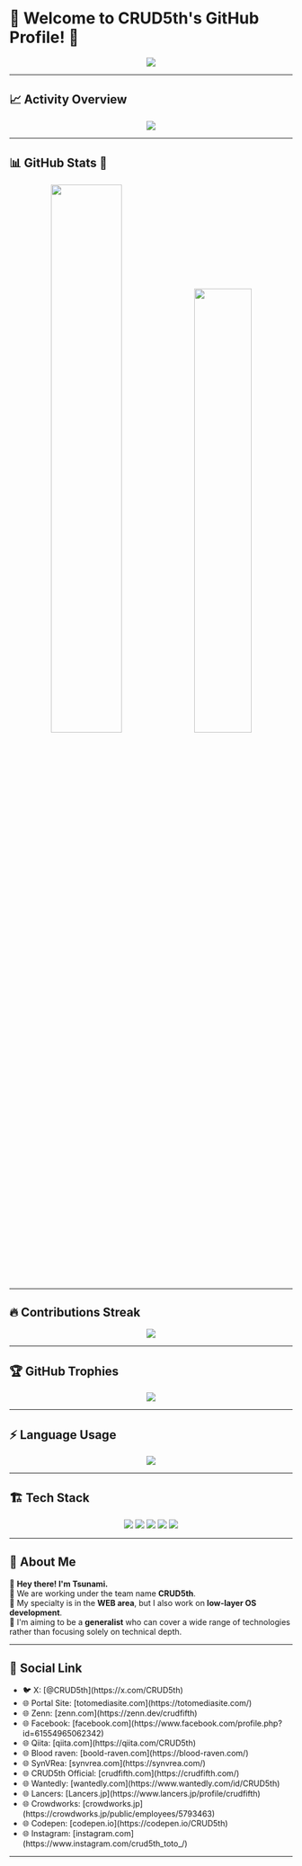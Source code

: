 # 🚀 Welcome to CRUD5th's GitHub Profile! 🚀

<p align="center">
  <img src="https://readme-typing-svg.herokuapp.com?font=Fira+Code&duration=4000&pause=500&color=F74C00&center=true&vCenter=true&width=500&height=50&lines=Hey+there!+I'm+Tsunami!;CRUD5th+Team+Lead;Generalist+%7C+Web+%26+OS+Dev+;Let's+Code+Something+Awesome!+%f0%9f%94%a5">
</p>

---

## 📈 **Activity Overview**
<p align="center">
  <img src="https://github-readme-activity-graph.vercel.app/graph?username=crudfifth&bg_color=000000&color=FF5555&line=FF5555&point=FFFFFF&area=true&hide_border=true">
</p>

---

## 📊 GitHub Stats 🚀
<p align="center">
  <img src="https://github-readme-stats.vercel.app/api?username=crudfifth&show_icons=true&theme=radical" width="50%">
  <img src="https://github-readme-stats.vercel.app/api/top-langs/?username=crudfifth&layout=compact&theme=tokyonight" width="45%">
</p>

---

## 🔥 Contributions Streak
<p align="center">
  <img src="https://github-readme-streak-stats.herokuapp.com/?user=crudfifth&theme=radical">
</p>

---

## 🏆 GitHub Trophies
<p align="center">
  <img src="https://github-profile-trophy.vercel.app/?username=crudfifth&theme=radical&margin-w=15">
</p>

---

## ⚡ **Language Usage**
<p align="center">
  <img src="https://github-readme-stats.vercel.app/api/top-langs/?username=crudfifth&layout=compact&theme=tokyonight">
</p>

---

## 🏗 **Tech Stack**
<p align="center">
  <img src="https://img.shields.io/badge/JavaScript-F7DF1E?style=for-the-badge&logo=javascript&logoColor=black">
  <img src="https://img.shields.io/badge/TypeScript-007ACC?style=for-the-badge&logo=typescript&logoColor=white">
  <img src="https://img.shields.io/badge/React-61DAFB?style=for-the-badge&logo=react&logoColor=black">
  <img src="https://img.shields.io/badge/Node.js-339933?style=for-the-badge&logo=nodedotjs&logoColor=white">
  <img src="https://img.shields.io/badge/Rust-000000?style=for-the-badge&logo=rust&logoColor=white">
</p>

---

## 🌊 About Me
👋 **Hey there! I'm Tsunami.**  
🔹 We are working under the team name **CRUD5th**.  
🔹 My specialty is in the **WEB area**, but I also work on **low-layer OS development**.  
🔹 I'm aiming to be a **generalist** who can cover a wide range of technologies  
rather than focusing solely on technical depth.  

---
## 📩 **Social Link**
<ul>
  <li>🐦 X: [@CRUD5th](https://x.com/CRUD5th)  </li>
  <li>🌐 Portal Site: [totomediasite.com](https://totomediasite.com/) </li>
  <li>🌐 Zenn: [zenn.com](https://zenn.dev/crudfifth)</li>
  <li>🌐 Facebook: [facebook.com](https://www.facebook.com/profile.php?id=61554965062342)  </li>
  <li>🌐 Qiita: [qiita.com](https://qiita.com/CRUD5th)  </li>
  <li>🌐 Blood raven: [boold-raven.com](https://blood-raven.com/)  </li>
  <li>🌐 SynVRea: [synvrea.com](https://synvrea.com/)  </li>
  <li>🌐 CRUD5th Official: [crudfifth.com](https://crudfifth.com/)  </li>
  <li>🌐 Wantedly: [wantedly.com](https://www.wantedly.com/id/CRUD5th)</li>
  <li>🌐 Lancers: [Lancers.jp](https://www.lancers.jp/profile/crudfifth)  </li>
  <li>🌐 Crowdworks: [crowdworks.jp](https://crowdworks.jp/public/employees/5793463)</li>
  <li>🌐 Codepen: [codepen.io](https://codepen.io/CRUD5th)  </li>
  <li>🌐 Instagram: [instagram.com](https://www.instagram.com/crud5th_toto_/)  </li>
</ul>

---
